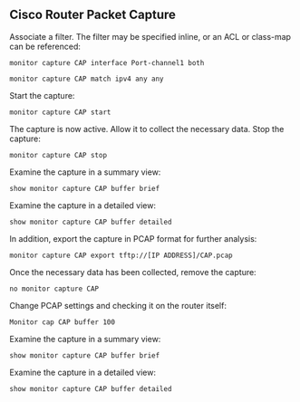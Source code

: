 ## Cisco Router Packet Capture

Associate a filter. The filter may be specified inline, or an ACL or class-map can be referenced:

```monitor capture CAP interface Port-channel1 both``` 

```monitor capture CAP match ipv4 any any```

Start the capture: 

```monitor capture CAP start```

The capture is now active. Allow it to collect the necessary data. 
Stop the capture: 

```monitor capture CAP stop```

Examine the capture in a summary view: 

```show monitor capture CAP buffer brief``` 

Examine the capture in a detailed view: 

```show monitor capture CAP buffer detailed```  

In addition, export the capture in PCAP format for further analysis: 

```monitor capture CAP export tftp://[IP ADDRESS]/CAP.pcap``` 

Once the necessary data has been collected, remove the capture: 

```no monitor capture CAP```
 
Change PCAP settings and checking it on the router itself: 

```Monitor cap CAP buffer 100``` 

Examine the capture in a summary view: 

```show monitor capture CAP buffer brief``` 

Examine the capture in a detailed view: 

```show monitor capture CAP buffer detailed```